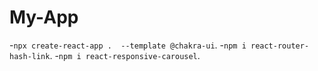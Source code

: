 # My-App

-`npx create-react-app .  --template @chakra-ui`.
-`npm i react-router-hash-link`.
-`npm i react-responsive-carousel`.
